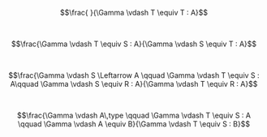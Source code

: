 $$\frac{ }{\Gamma \vdash T \equiv T : A}$$

$$\,$$

$$\frac{\Gamma \vdash T \equiv S : A}{\Gamma \vdash S \equiv T : A}$$

$$\,$$

$$\frac{\Gamma \vdash S \Leftarrow A \qquad \Gamma \vdash T \equiv S : A\qquad \Gamma \vdash S \equiv R : A}{\Gamma \vdash T \equiv R : A}$$

$$\,$$

$$\frac{\Gamma \vdash A\,type \qquad \Gamma \vdash T \equiv S : A \qquad \Gamma \vdash A \equiv B}{\Gamma \vdash T \equiv S : B}$$ 